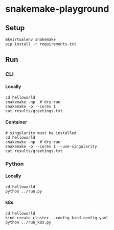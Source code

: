 # snakemake-playground

## Setup
```console
mkvirtualenv snakemake
pip install -r requirements.txt
```

## Run
### CLI
#### Locally
```console
cd helloworld
snakemake -np  # dry-run
snakemake -p --cores 1
cat results/greetings.txt
```
#### Container
```console
# singularity must be installed
cd helloworld
snakemake -np  # dry-run
snakemake -p --cores 1 --use-singularity
cat results/greetings.txt
```

### Python
#### Locally
```console
cd helloworld
python ../run.py
```
#### k8s
```console
cd helloworld
kind create cluster --config kind-config.yaml
python ../run_k8s.py
```
